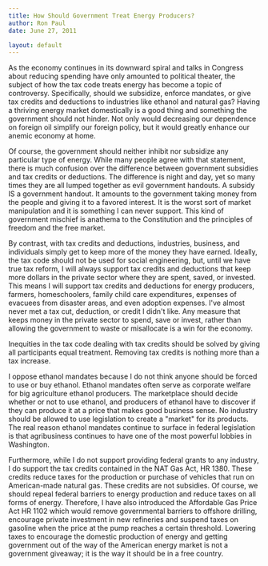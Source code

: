 ```yaml
---
title: How Should Government Treat Energy Producers?
author: Ron Paul
date: June 27, 2011

layout: default
---
```


As the economy continues in its downward spiral and talks in Congress
about reducing spending have only amounted to political theater, the
subject of how the tax code treats energy has become a topic of
controversy. Specifically, should we subsidize, enforce mandates, or
give tax credits and deductions to industries like ethanol and natural
gas? Having a thriving energy market domestically is a good thing and
something the government should not hinder. Not only would decreasing
our dependence on foreign oil simplify our foreign policy, but it would
greatly enhance our anemic economy at home.

Of course, the government should neither inhibit nor subsidize any
particular type of energy. While many people agree with that statement,
there is much confusion over the difference between government
subsidies and tax credits or deductions. The difference is night and
day, yet so many times they are all lumped together as evil government
handouts. A subsidy IS a government handout. It amounts to the
government taking money from the people and giving it to a favored
interest. It is the worst sort of market manipulation and it is
something I can never support. This kind of government mischief is
anathema to the Constitution and the principles of freedom and the free
market.

By contrast, with tax credits and deductions, industries, business, and
individuals simply get to keep more of the money they have earned.
Ideally, the tax code should not be used for social engineering, but,
until we have true tax reform, I will always support tax credits and
deductions that keep more dollars in the private sector where they are
spent, saved, or invested. This means I will support tax credits and
deductions for energy producers, farmers, homeschoolers, family child
care expenditures, expenses of evacuees from disaster areas, and even
adoption expenses. I've almost never met a tax cut, deduction, or
credit I didn't like. Any measure that keeps money in the private
sector to spend, save or invest, rather than allowing the government to
waste or misallocate is a win for the economy.

Inequities in the tax code dealing with tax credits should be solved by
giving all participants equal treatment. Removing tax credits is
nothing more than a tax increase.

I oppose ethanol mandates because I do not think anyone should be
forced to use or buy ethanol. Ethanol mandates often serve as corporate
welfare for big agriculture ethanol producers. The marketplace should
decide whether or not to use ethanol, and producers of ethanol have to
discover if they can produce it at a price that makes good business
sense. No industry should be allowed to use legislation to create a
"market" for its products. The real reason ethanol mandates continue to
surface in federal legislation is that agribusiness continues to have
one of the most powerful lobbies in Washington.

Furthermore, while I do not support providing federal grants to any
industry, I do support the tax credits contained in the NAT Gas Act, HR
1380. These credits reduce taxes for the production or purchase of
vehicles that run on American-made natural gas. These credits are not
subsidies. Of course, we should repeal federal barriers to energy
production and reduce taxes on all forms of energy. Therefore, I have
also introduced the Affordable Gas Price Act HR 1102 which would remove
governmental barriers to offshore drilling, encourage private
investment in new refineries and suspend taxes on gasoline when the
price at the pump reaches a certain threshold. Lowering taxes to
encourage the domestic production of energy and getting government out
of the way of the American energy market is not a government giveaway;
it is the way it should be in a free country.
